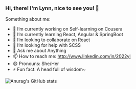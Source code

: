 ### Hi, there! I'm Lynn, nice to see you! 👋

Something about me:

- 🔭 I’m currently working on Self-learning on Cousera
- 🌱 I’m currently learning React, Angular & SpringBoot
- 👯 I’m looking to collaborate on React
- 🤔 I’m looking for help with SCSS
- 💬 Ask me about Anything
- 📫 How to reach me: http://www.linkedin.com/in/2022yl
- 😄 Pronouns: She/Her
- ⚡ Fun fact: A head full of wisdom~

![Anurag's GitHub stats](https://github-readme-stats.vercel.app/api?username=linda219go&show_icons=true&theme=radical)


